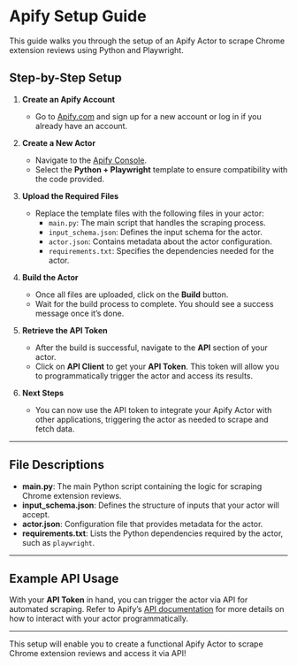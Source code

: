# Apify Setup Guide

This guide walks you through the setup of an Apify Actor to scrape Chrome extension reviews using Python and Playwright.

## Step-by-Step Setup

1. **Create an Apify Account**  
   - Go to [Apify.com](https://www.apify.com) and sign up for a new account or log in if you already have an account.

2. **Create a New Actor**  
   - Navigate to the [Apify Console](https://console.apify.com/actors/new).
   - Select the **Python + Playwright** template to ensure compatibility with the code provided.

3. **Upload the Required Files**  
   - Replace the template files with the following files in your actor:
     - `main.py`: The main script that handles the scraping process.
     - `input_schema.json`: Defines the input schema for the actor.
     - `actor.json`: Contains metadata about the actor configuration.
     - `requirements.txt`: Specifies the dependencies needed for the actor.

4. **Build the Actor**  
   - Once all files are uploaded, click on the **Build** button.
   - Wait for the build process to complete. You should see a success message once it’s done.

5. **Retrieve the API Token**  
   - After the build is successful, navigate to the **API** section of your actor.
   - Click on **API Client** to get your **API Token**. This token will allow you to programmatically trigger the actor and access its results.

6. **Next Steps**  
   - You can now use the API token to integrate your Apify Actor with other applications, triggering the actor as needed to scrape and fetch data.

---

## File Descriptions

- **main.py**: The main Python script containing the logic for scraping Chrome extension reviews.
- **input_schema.json**: Defines the structure of inputs that your actor will accept.
- **actor.json**: Configuration file that provides metadata for the actor.
- **requirements.txt**: Lists the Python dependencies required by the actor, such as `playwright`.

---

## Example API Usage

With your **API Token** in hand, you can trigger the actor via API for automated scraping. Refer to Apify’s [API documentation](https://docs.apify.com) for more details on how to interact with your actor programmatically.

---

This setup will enable you to create a functional Apify Actor to scrape Chrome extension reviews and access it via API!
